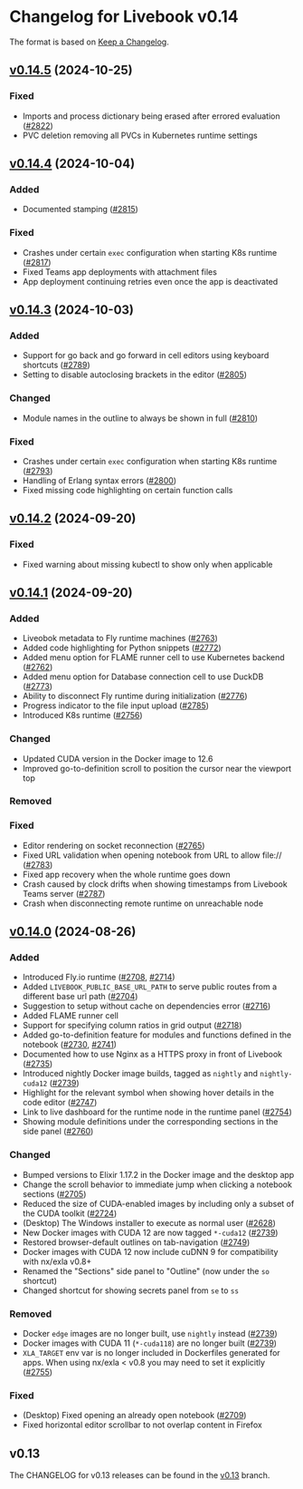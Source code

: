 # Changelog for Livebook v0.14

The format is based on [Keep a Changelog](https://keepachangelog.com/en/1.0.0/).

## [v0.14.5](https://github.com/livebook-dev/livebook/tree/v0.14.5) (2024-10-25)

### Fixed

* Imports and process dictionary being erased after errored evaluation ([#2822](https://github.com/livebook-dev/livebook/pull/2822))
* PVC deletion removing all PVCs in Kubernetes runtime settings

## [v0.14.4](https://github.com/livebook-dev/livebook/tree/v0.14.4) (2024-10-04)

### Added

* Documented stamping ([#2815](https://github.com/livebook-dev/livebook/pull/2815))

### Fixed

* Crashes under certain `exec` configuration when starting K8s runtime ([#2817](https://github.com/livebook-dev/livebook/pull/2817))
* Fixed Teams app deployments with attachment files
* App deployment continuing retries even once the app is deactivated

## [v0.14.3](https://github.com/livebook-dev/livebook/tree/v0.14.3) (2024-10-03)

### Added

* Support for go back and go forward in cell editors using keyboard shortcuts ([#2789](https://github.com/livebook-dev/livebook/pull/2789))
* Setting to disable autoclosing brackets in the editor ([#2805](https://github.com/livebook-dev/livebook/pull/2805))

### Changed

* Module names in the outline to always be shown in full ([#2810](https://github.com/livebook-dev/livebook/pull/2810))

### Fixed

* Crashes under certain `exec` configuration when starting K8s runtime ([#2793](https://github.com/livebook-dev/livebook/pull/2793))
* Handling of Erlang syntax errors ([#2800](https://github.com/livebook-dev/livebook/pull/2800))
* Fixed missing code highlighting on certain function calls

## [v0.14.2](https://github.com/livebook-dev/livebook/tree/v0.14.2) (2024-09-20)

### Fixed

* Fixed warning about missing kubectl to show only when applicable

## [v0.14.1](https://github.com/livebook-dev/livebook/tree/v0.14.1) (2024-09-20)

### Added

* Liveobok metadata to Fly runtime machines ([#2763](https://github.com/livebook-dev/livebook/pull/2763))
* Added code highlighting for Python snippets ([#2772](https://github.com/livebook-dev/livebook/pull/2772))
* Added menu option for FLAME runner cell to use Kubernetes backend ([#2762](https://github.com/livebook-dev/livebook/pull/2762))
* Added menu option for Database connection cell to use DuckDB ([#2773](https://github.com/livebook-dev/livebook/pull/2773))
* Ability to disconnect Fly runtime during initialization ([#2776](https://github.com/livebook-dev/livebook/pull/2776))
* Progress indicator to the file input upload ([#2785](https://github.com/livebook-dev/livebook/pull/2785))
* Introduced K8s runtime ([#2756](https://github.com/livebook-dev/livebook/pull/2756))

### Changed

* Updated CUDA version in the Docker image to 12.6
* Improved go-to-definition scroll to position the cursor near the viewport top

### Removed

### Fixed

* Editor rendering on socket reconnection ([#2765](https://github.com/livebook-dev/livebook/pull/2765))
* Fixed URL validation when opening notebook from URL to allow file:// ([#2783](https://github.com/livebook-dev/livebook/pull/2783))
* Fixed app recovery when the whole runtime goes down
* Crash caused by clock drifts when showing timestamps from Livebook Teams server ([#2787](https://github.com/livebook-dev/livebook/pull/2787))
* Crash when disconnecting remote runtime on unreachable node

## [v0.14.0](https://github.com/livebook-dev/livebook/tree/v0.14.0) (2024-08-26)

### Added

* Introduced Fly.io runtime ([#2708](https://github.com/livebook-dev/livebook/pull/2708), [#2714](https://github.com/livebook-dev/livebook/pull/2714))
* Added `LIVEBOOK_PUBLIC_BASE_URL_PATH` to serve public routes from a different base url path ([#2704](https://github.com/livebook-dev/livebook/pull/2704))
* Suggestion to setup without cache on dependencies error ([#2716](https://github.com/livebook-dev/livebook/pull/2716))
* Added FLAME runner cell
* Support for specifying column ratios in grid output ([#2718](https://github.com/livebook-dev/livebook/pull/2718))
* Added go-to-definition feature for modules and functions defined in the notebook ([#2730](https://github.com/livebook-dev/livebook/pull/2730), [#2741](https://github.com/livebook-dev/livebook/pull/2741))
* Documented how to use Nginx as a HTTPS proxy in front of Livebook ([#2735](https://github.com/livebook-dev/livebook/pull/2735))
* Introduced nightly Docker image builds, tagged as `nightly` and `nightly-cuda12` ([#2739](https://github.com/livebook-dev/livebook/pull/2739))
* Highlight for the relevant symbol when showing hover details in the code editor ([#2747](https://github.com/livebook-dev/livebook/pull/2747))
* Link to live dashboard for the runtime node in the runtime panel ([#2754](https://github.com/livebook-dev/livebook/pull/2754))
* Showing module definitions under the corresponding sections in the side panel ([#2760](https://github.com/livebook-dev/livebook/pull/2760))

### Changed

* Bumped versions to Elixir 1.17.2 in the Docker image and the desktop app
* Change the scroll behavior to immediate jump when clicking a notebook sections ([#2705](https://github.com/livebook-dev/livebook/pull/2705))
* Reduced the size of CUDA-enabled images by including only a subset of the CUDA toolkit ([#2724](https://github.com/livebook-dev/livebook/pull/2724))
* (Desktop) The Windows installer to execute as normal user ([#2628](https://github.com/livebook-dev/livebook/pull/2628))
* New Docker images with CUDA 12 are now tagged `*-cuda12` ([#2739](https://github.com/livebook-dev/livebook/pull/2739))
* Restored browser-default outlines on tab-navigation ([#2749](https://github.com/livebook-dev/livebook/pull/2749))
* Docker images with CUDA 12 now include cuDNN 9 for compatibility with nx/exla v0.8+
* Renamed the "Sections" side panel to "Outline" (now under the `so` shortcut)
* Changed shortcut for showing secrets panel from `se` to `ss`

### Removed

* Docker `edge` images are no longer built, use `nightly` instead ([#2739](https://github.com/livebook-dev/livebook/pull/2739))
* Docker images with CUDA 11 (`*-cuda118`) are no longer built ([#2739](https://github.com/livebook-dev/livebook/pull/2739))
* `XLA_TARGET` env var is no longer included in Dockerfiles generated for apps. When using nx/exla < v0.8 you may need to set it explicitly ([#2755](https://github.com/livebook-dev/livebook/pull/2755))

### Fixed

* (Desktop) Fixed opening an already open notebook ([#2709](https://github.com/livebook-dev/livebook/pull/2709))
* Fixed horizontal editor scrollbar to not overlap content in Firefox

## v0.13

The CHANGELOG for v0.13 releases can be found in the [v0.13](https://github.com/livebook-dev/livebook/tree/v0.13/CHANGELOG.md) branch.
